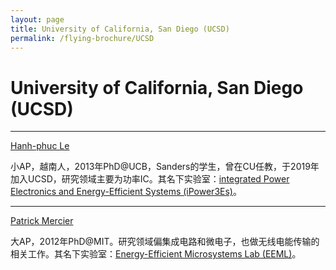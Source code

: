 ```yaml
---
layout: page
title: University of California, San Diego (UCSD)
permalink: /flying-brochure/UCSD
---
```

# University of California, San Diego (UCSD)

---

[Hanh-phuc Le](https://profiles.ucsd.edu/hanh-phuc.le)

小AP，越南人，2013年PhD@UCB，Sanders的学生，曾在CU任教，于2019年加入UCSD，研究领域主要为功率IC。其名下实验室：[integrated Power Electronics and Energy-Efficient Systems (iPower3Es)](http://ipower3es.ucsd.edu/)。

---

[Patrick Mercier](http://jacobsschool.ucsd.edu/faculty/faculty_bios/index.sfe?fmp_recid=343)

大AP，2012年PhD@MIT。研究领域偏集成电路和微电子，也做无线电能传输的相关工作。其名下实验室：[Energy-Efficient Microsystems Lab (EEML)](http://efficiency.ucsd.edu/)。

